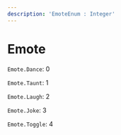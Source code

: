 ```yaml
---
description: 'EmoteEnum : Integer'
---
```


# Emote

`Emote.Dance`: 0

`Emote.Taunt`: 1

`Emote.Laugh`: 2

`Emote.Joke`: 3

`Emote.Toggle`: 4

